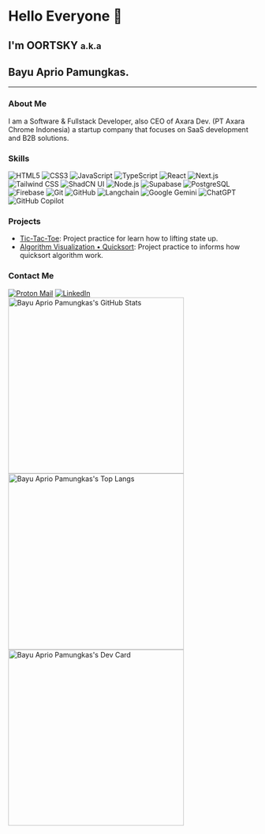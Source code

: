 <h1>Hello Everyone 👋</h1>
<div id="jumbotron">
<h2>I'm OORTSKY <small id="aka">a.k.a</small></h2>
<h2>Bayu Aprio Pamungkas.</h2>
<hr/>
</div>

<h3 id="subtitle">About Me</h3>

<p>I am a Software & Fullstack Developer, also CEO of Axara Dev. (PT Axara Chrome Indonesia) a startup company that focuses on SaaS development and B2B solutions.</p>

<h3 id="subtitle">Skills</h3>

<div id="badge-container" width="356">
<img src="https://img.shields.io/badge/HTML5-E34F26?style=for-the-badge&logo=html5&logoColor=white" alt="HTML5">
<img src="https://img.shields.io/badge/CSS3-1572B6?style=for-the-badge&logo=css3&logoColor=white" alt="CSS3">
<img src="https://img.shields.io/badge/JavaScript-F7DF1E?style=for-the-badge&logo=javascript&logoColor=black" alt="JavaScript">
<img src="https://img.shields.io/badge/TypeScript-3178C6?style=for-the-badge&logo=typescript&logoColor=white" alt="TypeScript">
<img src="https://img.shields.io/badge/React-61DAFB?style=for-the-badge&logo=react&logoColor=black" alt="React">
<img src="https://img.shields.io/badge/Next.js-000000?style=for-the-badge&logo=next.js&logoColor=white" alt="Next.js">
<img src="https://img.shields.io/badge/Tailwind_CSS-06B6D4?style=for-the-badge&logo=tailwindcss&logoColor=white" alt="Tailwind CSS">
<img src="https://img.shields.io/badge/ShadCN/UI-000000?style=for-the-badge&logo=shadcnui&logoColor=white" alt="ShadCN UI">
<img src="https://img.shields.io/badge/Node.js-339933?style=for-the-badge&logo=node.js&logoColor=white" alt="Node.js">
<img src="https://img.shields.io/badge/Supabase-3ECF8E?style=for-the-badge&logo=supabase&logoColor=white" alt="Supabase">
<img src="https://img.shields.io/badge/PostgreSQL-4169E1?style=for-the-badge&logo=postgresql&logoColor=white" alt="PostgreSQL">
<img src="https://img.shields.io/badge/Firebase-FFCA28?style=for-the-badge&logo=firebase&logoColor=black" alt="Firebase">
<img src="https://img.shields.io/badge/Git-F05032?style=for-the-badge&logo=git&logoColor=white" alt="Git">
<img src="https://img.shields.io/badge/GitHub-181717?style=for-the-badge&logo=github&logoColor=white" alt="GitHub">
<img src="https://img.shields.io/badge/langchain-1C3C3C?style=for-the-badge&logo=langchain&logoColor=white" alt="Langchain">
<img src="https://img.shields.io/badge/google_gemini-8E75B2?style=for-the-badge&logo=googlegemini&logoColor=white" alt="Google Gemini">
<img src="https://img.shields.io/badge/chatgpt-74aa9c?style=for-the-badge&logo=openai&logoColor=white" alt="ChatGPT">
<img src="https://img.shields.io/badge/github_copilot-000000?style=for-the-badge&logo=githubcopilot&logoColor=white" alt="GitHub Copilot">
</div>

<h3 id="subtitle">Projects</h3>

- [Tic-Tac-Toe](https://oortsky.github.io/tic-tac-toe): Project practice for learn how to lifting state up.
- [Algorithm Visualization • Quicksort](https://oortsky.github.io/Quicksort): Project practice to informs how quicksort algorithm work.

<h3 id="subtitle">Contact Me</h3>

<div id="badge-container" width="356">
<a href="mailto:oortsky@proton.me" target="_blank"><img src="https://img.shields.io/badge/proton_mail-6D4AFF?style=for-the-badge&logo=protonmail&logoColor=white" alt="Proton Mail"></a>
<a href="https://www.linkedin.com/in/bayuaprio" target="_blank">
<img src="https://img.shields.io/badge/LinkedIn-0A66C2?style=for-the-badge&logo=linkedin&logoColor=white" alt="LinkedIn">
</a>
</div>

<div id="badge-container" width="356">
<img src="https://github-readme-stats.vercel.app/api?username=oortsky&show_icons=true&theme=default" width="356" alt="Bayu Aprio Pamungkas's GitHub Stats">
<img src="https://github-readme-stats.vercel.app/api/top-langs/?username=oortsky&layout=compact&theme=default" width="356" alt="Bayu Aprio Pamungkas's Top Langs">
<a href="https://app.daily.dev/oortsky"><img src="https://api.daily.dev/devcards/v2/G9g4d2PlfSxvNAoMJXT9M.png?type=default&r=3b8" width="356" alt="Bayu Aprio Pamungkas's Dev Card"></a>
</div>

<link rel="stylesheet" href="css/style.css" type="text/css" media="all" />

<link href="https://fonts.googleapis.com/css2?family=Poppins:wght@400;600;700&display=swap" rel="stylesheet">

<!---
oortsky/oortsky is a ✨ special ✨ repository because its `README.md` (this file) appears on your GitHub profile.
You can click the Preview link to take a look at your changes.
--->
